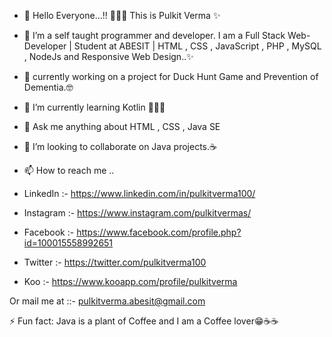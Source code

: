 - 👋 Hello Everyone...!! 🙋🏻‍♂️ This is Pulkit Verma ✨
- 👀 I’m a self taught programmer and developer. I am a Full Stack Web-Developer | Student at ABESIT | HTML , CSS , JavaScript , PHP , MySQL , NodeJs and Responsive Web Design..✨
- 🔭  currently working on a project for Duck Hunt Game and Prevention of  Dementia.🤓
- 🌱 I’m currently learning Kotlin 👨🏻‍💻
- 💬 Ask me anything about HTML , CSS , Java SE
- 👯 I’m looking to collaborate on Java projects.☕
- 📫 How to reach me ..

- LinkedIn   :-    https://www.linkedin.com/in/pulkitverma100/

- Instagram  :-    https://www.instagram.com/pulkitvermas/

- Facebook   :-    https://www.facebook.com/profile.php?id=100015558992651

- Twitter    :-    https://twitter.com/pulkitverma100

- Koo        :-    https://www.kooapp.com/profile/pulkitverma

Or mail me at ::- pulkitverma.abesit@gmail.com

⚡ Fun fact: Java is a plant of Coffee and I am a Coffee lover😁☕☕

<!---
pulkitverma100/pulkitverma100 is a ✨ special ✨ repository because its `README.md` (this file) appears on your GitHub profile.
You can click the Preview link to take a look at your changes.
--->
